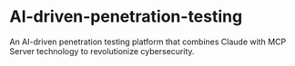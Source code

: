# AI-driven-penetration-testing
An AI-driven penetration testing platform that combines Claude with MCP Server technology to revolutionize cybersecurity.
